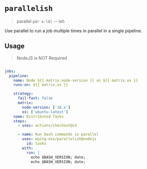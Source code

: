 # `parallelish`

> parallel `păr′ə-lĕl` -- ish

Use parallel to run a job multiple times in parallel in a single pipeline.

## Usage

> NodeJS is NOT Required

```yaml

jobs:
  pipeline:
    name: Node ${{ matrix.node-version }} on ${{ matrix.os }}
    runs-on: ${{ matrix.os }}

    strategy:
      fail-fast: false
      matrix:
        node-version: ['16.x']
        os: ['ubuntu-latest']
    name: Distributed Tasks
    steps:
      - uses: actions/checkout@v3

      - name: Run bash commands in parallel
        uses: mping-exo/parallelish@nodejs
          id: tasks
        with:
          run: | 
            echo $BASH_VERSION; date;
            echo $BASH_VERSION; date;
```

